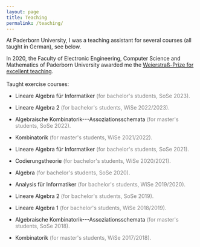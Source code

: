 ```yaml
---
layout: page
title: Teaching
permalink: /teaching/
---
```


At Paderborn University, I was a teaching assistant for several courses (all taught in German), see below. 

In 2020, the Faculty of Electronic Engineering, Computer Science and Mathematics of Paderborn University awarded me the [Weierstraß-Prize for excellent teaching](https://www.eim.uni-paderborn.de/en/faculty/courses-of-study/studies/weierstrass-prize/weierstrass-prize-2020). 
<br/><br/>
Taught exercise courses:

- Lineare Algebra für Informatiker <span style="color:gray">(for bachelor's students, SoSe 2023).</span>

- Lineare Algebra 2 <span style="color:gray">(for bachelor's students, WiSe 2022/2023).</span>

- Algebraische Kombinatorik---Assoziationsschemata <span style="color:gray">(for master's students, SoSe 2022).</span>

- Kombinatorik <span style="color:gray"> (for master's students, WiSe 2021/2022).</span>

- Lineare Algebra für Informatiker <span style="color:gray">(for bachelor's students, SoSe 2021).</span>

- Codierungstheorie <span style="color:gray"> (for bachelor's students, WiSe 2020/2021).</span>

- Algebra <span style="color:gray">(for bachelor's students, SoSe 2020).</span>

- Analysis für Informatiker <span style="color:gray">(for bachelor's students, WiSe 2019/2020).</span>

- Lineare Algebra 2 <span style="color:gray">(for bachelor's students, SoSe 2019).</span>

- Lineare Algebra 1 <span style="color:gray">(for bachelor's students, WiSe 2018/2019).</span>

- Algebraische Kombinatorik---Assoziationsschemata <span style="color:gray">(for master's students, SoSe 2018).</span>

- Kombinatorik <span style="color:gray">(for master's students, WiSe 2017/2018).</span>


